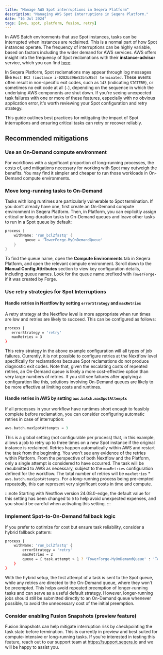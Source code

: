 ```yaml
---
title: "Manage AWS Spot interruptions in Seqera Platform"
description: "Managing AWS Spot Interruptions in Seqera Platform."
date: "16 Jul 2024"
tags: [aws, spot, platform, fusion, retry]
---
```


In AWS Batch environments that use Spot instances, tasks can be interrupted when instances are reclaimed. This is a normal part of how Spot instances operate. The frequency of interruptions can be highly variable, based on factors including the wider demand for AWS services. AWS offers insight into the frequency of Spot reclamations with their **instance-advisor** service, which you can find [here](https://aws.amazon.com/ec2/spot/instance-advisor/).

In Seqera Platform, Spot reclamations may appear through log messages like `Host EC2 (instance i-0282b396e52b4c95d) terminated`. These events often result in non-specific exit codes, such as `143` (indicating `SIGTERM`), or sometimes no exit code at all (`-`), depending on the sequence in which the underlying AWS components are shut down. If you're seeing unexpected task failures with one or more of these features, especially with no obvious application error, it's worth reviewing your Spot configuration and retry strategy.

This guide outlines best practices for mitigating the impact of Spot interruptions and ensuring critical tasks can retry or recover reliably.

## Recommended mitigations

### Use an On-Demand compute environment

For workflows with a significant proportion of long-running processes, the costs of, and mitigations necessary for working with Spot may outweigh the benefits. You may find it simpler and cheaper to run those workloads in On-Demand compute environments.

### Move long-running tasks to On-Demand 

Tasks with long runtimes are particularly vulnerable to Spot termination. If you don’t already have one, first create an On-Demand compute environment in Seqera Platform. Then, in Platform, you can explicitly assign critical or long-duration tasks to On-Demand queues and leave other tasks to run in a Spot queue by default: 

```groovy
process {
	withName: 'run_bcl2fastq' {
	     queue = 'TowerForge-MyOnDemandQueue'
	} 
}
```

To find the queue name, open the **Compute Environments** tab in Seqera Platform, and open the relevant compute environment. Scroll down to the **Manual Config Attributes** section to view key configuration details, including queue names. Look for the queue name prefixed with `TowerForge-` if it was created by Forge. 

### Use retry strategies for Spot Interruptions

#### Handle retries in Nextflow by setting `errorStrategy` and `maxRetries`

A retry strategy at the Nextflow level is more appropriate when run times are low and retries are likely to succeed. This can be configured as follows:

```bash
process {
   errorStrategy = 'retry'
   maxRetries = 3 
}
```

This retry strategy in the above example configuration will all types of job failures. Currently, it is not possible to configure retries at the Nextflow level specifically for reclamations because Spot reclamations do not produce diagnostic exit codes. Note that, given the escalating costs of repeated retries, an On-Demand queue is likely a more cost-effective option than very large numbers of retries. If you still see failures after applying a configuration like this, solutions involving On-Demand queues are likely to be more effective at limiting costs and runtimes.

#### Handle retries in AWS by setting `aws.batch.maxSpotAttempts`

If all processes in your workflow have runtimes short enough to feasibly complete before reclamation, you can consider configuring automatic retries in case of interruption:

```groovy
aws.batch.maxSpotAttempts = 3
```

This is a global setting (not configurable per process) that, in this example, allows a job to retry up to three times on a new Spot instance if the original instance is reclaimed. Retries happen automatically within AWS and restart the task from the beginning. You won't see any evidence of the retries within Platform. From the perspective of both Nextflow and the Platform, only a single attempt is considered to have occurred. The task will be resubmitted to AWS as necessary, subject to the `maxRetries` configuration defined for the workflow. The total number of retries will be `maxRetries` * `aws.batch.maxSpotAttempts`. For a long-running process being pre-empted repeatedly, this can represent very significant costs in time and compute.

:::note
Starting with Nextflow version 24.08.0-edge, the default value for this setting has been changed to `0` to help avoid unexpected expenses, and you should be careful when activating this setting.
::: 

### Implement Spot-to-On-Demand fallback logic

If you prefer to optimize for cost but ensure task reliability, consider a hybrid fallback pattern:

```bash
process {
	withName: 'run_bcl2fastq' {
		errorStrategy = 'retry'
		maxRetries = 2
		queue = { task.attempt > 1 ? 'TowerForge-MyOnDemandQueue' : 'TowerForge-MySpotQueue' }
	}
}
```

With the hybrid setup, the first attempt of a task is sent to the Spot queue, while any retries are directed to the On-Demand queue, where they won't be preempted. This helps avoid repeated preemption of longer-running tasks and can serve as a useful default strategy. However, longer-running jobs should still be submitted directly to an On-Demand queue whenever possible, to avoid the unnecessary cost of the initial preemption.

### Consider enabling Fusion Snapshots (preview feature)

Fusion Snapshots can help mitigate interruption risk by checkpointing the task state before termination. This is currently in preview and best suited for compute-intensive or long-running tasks. If you're interested in testing this feature, reach out to our support team at https://support.seqera.io and we will be happy to assist you.
